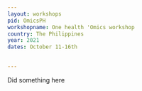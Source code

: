 ```yaml
---
layout: workshops
pid: OmicsPH
workshopname: One health 'Omics workshop
country: The Philippines
year: 2021
dates: October 11-16th

   
---
```


Did something here